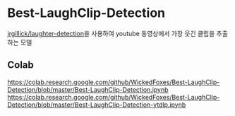 # Best-LaughClip-Detection
[jrgillick/laughter-detection](https://github.com/jrgillick/laughter-detection)을 사용하여 youtube 동영상에서 가장 웃긴 클립을 추출하는 모델

## Colab
https://colab.research.google.com/github/WickedFoxes/Best-LaughClip-Detection/blob/master/Best-LaughClip-Detection.ipynb
https://colab.research.google.com/github/WickedFoxes/Best-LaughClip-Detection/blob/master/Best-LaughClip-Detection-ytdlp.ipynb
